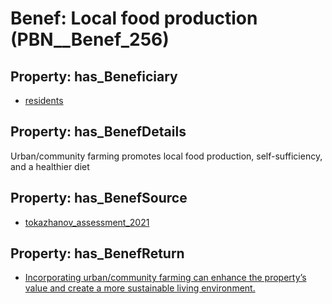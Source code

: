 # Benef: __Local food production__ (PBN__Benef_256)

## Property: has_Beneficiary

* [residents](../Stakeholder/PBN__Stakeholder_59)

## Property: has_BenefDetails

Urban/community farming promotes local food production, self-sufficiency, and a healthier diet

## Property: has_BenefSource

* [tokazhanov_assessment_2021](../Article/PBN__Article_51)

## Property: has_BenefReturn

* [Incorporating urban/community farming can enhance the property’s value and create a more sustainable living environment.](../BenefReturn/PBN__BenefReturn_268)

